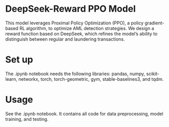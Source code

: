 # DeepSeek-Reward PPO Model

This model leverages Proximal Policy Optimization (PPO), a policy gradient-based RL algorithm, to optimize AML detection strategies. We design a reward function based on
DeepSeek, which refines the model’s ability to distinguish between regular and laundering transactions.

# Set up

The .ipynb notebook needs the following libraries: pandas, numpy, scikit-learn, networkx, torch, torch-geometric, gym, stable-baselines3, and tqdm.

# Usage

See the .ipynb notebook. It contains all code for data preprocessing, model training, and testing. 


